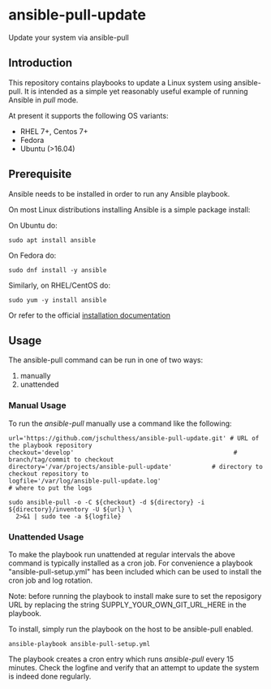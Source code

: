 # ansible-pull-update
Update your system via ansible-pull

## Introduction

This repository contains playbooks to update a Linux system using ansible-pull. It is intended as a simple yet reasonably useful example of running Ansible in _pull_ mode.

At present it supports the following OS variants:

- RHEL 7+, Centos 7+
- Fedora
- Ubuntu (>16.04)

## Prerequisite

Ansible needs to be installed in order to run any Ansible playbook.

On most Linux distributions installing Ansible is a simple package install:

On Ubuntu do:
```
sudo apt install ansible
```

On Fedora do:
```
sudo dnf install -y ansible
```

Similarly, on RHEL/CentOS do:
```
sudo yum -y install ansible
```

Or refer to the official [installation documentation](http://docs.ansible.com/ansible/intro_installation.html)

## Usage

The ansible-pull command can be run in one of two ways:

1. manually
2. unattended

### Manual Usage 

To run the *ansible-pull* manually use a command like the following:

```
url='https://github.com/jschulthess/ansible-pull-update.git' # URL of the playbook repository
checkout='develop'                                            # branch/tag/commit to checkout
directory='/var/projects/ansible-pull-update'           # directory to checkout repository to
logfile='/var/log/ansible-pull-update.log'                            # where to put the logs

sudo ansible-pull -o -C ${checkout} -d ${directory} -i ${directory}/inventory -U ${url} \
  2>&1 | sudo tee -a ${logfile}
```

### Unattended Usage

To make the playbook run unattended at regular intervals the above command is typically installed as a cron job.
For convenience a playbook "ansible-pull-setup.yml" has been included which can be used to install the cron job and log rotation.

Note: before running the playbook to install make sure to set the reposigory URL by replacing the string SUPPLY_YOUR_OWN_GIT_URL_HERE in the playbook.

To install, simply run the playbook on the host to be ansible-pull enabled.

```
ansible-playbook ansible-pull-setup.yml
```

The playbook creates a cron entry which runs _ansible-pull_ every 15 minutes. Check the logfine and verify that an attempt to update the system is indeed done regularly.
